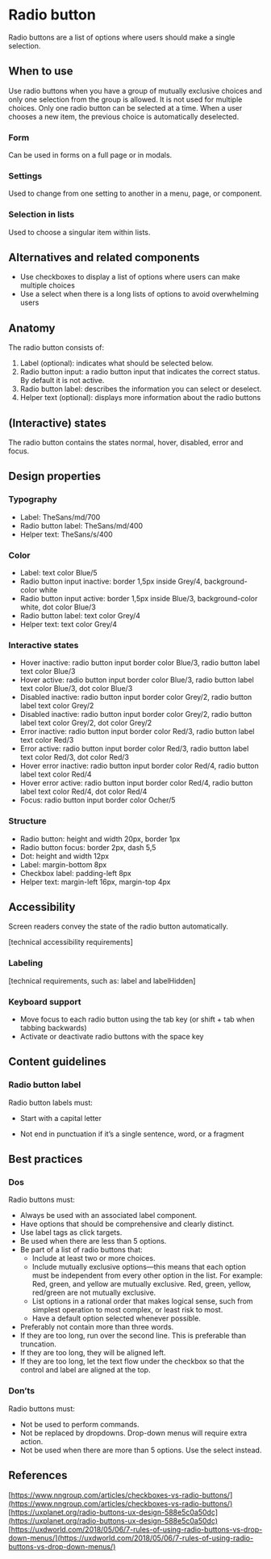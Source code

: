 # Radio button

Radio buttons are a list of options where users should make a single selection.

## When to use

Use radio buttons when you have a group of mutually exclusive choices and only one selection from the group is allowed. It is not used for multiple choices. Only one radio button can be selected at a time. When a user chooses a new item, the previous choice is automatically deselected.

### Form

Can be used in forms on a full page or in modals.

### Settings

Used to change from one setting to another in a menu, page, or component.

### Selection in lists

Used to choose a singular item within lists.

## Alternatives and related components

- Use checkboxes to display a list of options where users can make multiple choices
- Use a select when there is a long lists of options to avoid overwhelming users

## Anatomy

The radio button consists of:

1. Label (optional): indicates what should be selected below.
2. Radio button input: a radio button input that indicates the correct status. By default it is not active.
3. Radio button label: describes the information you can select or deselect.
4. Helper text (optional): displays more information about the radio buttons

## (Interactive) states

The radio button contains the states normal, hover, disabled, error and focus.

## Design properties

### Typography

- Label: TheSans/md/700
- Radio button label: TheSans/md/400
- Helper text: TheSans/s/400

### Color

- Label: text color Blue/5
- Radio button input inactive: border 1,5px inside Grey/4, background-color white
- Radio button input active: border 1,5px inside Blue/3, background-color white, dot color Blue/3
- Radio button label: text color Grey/4
- Helper text: text color Grey/4

### Interactive states

- Hover inactive: radio button input border color Blue/3, radio button label text color Blue/3
- Hover active: radio button input border color Blue/3, radio button label text color Blue/3, dot color Blue/3
- Disabled inactive: radio button input border color Grey/2, radio button label text color Grey/2
- Disabled inactive: radio button input border color Grey/2, radio button label text color Grey/2, dot color Grey/2
- Error inactive: radio button input border color Red/3, radio button label text color Red/3
- Error active: radio button input border color Red/3, radio button label text color Red/3, dot color Red/3
- Hover error inactive: radio button input border color Red/4, radio button label text color Red/4
- Hover error active: radio button input border color Red/4, radio button label text color Red/4, dot color Red/4
- Focus: radio button input border color Ocher/5

### Structure

- Radio button: height and width 20px, border 1px
- Radio button focus: border 2px, dash 5,5
- Dot: height and width 12px
- Label: margin-bottom 8px
- Checkbox label: padding-left 8px
- Helper text: margin-left 16px, margin-top 4px

## Accessibility

Screen readers convey the state of the radio button automatically.

[technical accessibility requirements]

### Labeling

[technical requirements, such as: label and labelHidden]

### Keyboard support

- Move focus to each radio button using the tab key (or shift + tab when tabbing backwards)
- Activate or deactivate radio buttons with the space key

## Content guidelines

### Radio button label

Radio button labels must:

- Start with a capital letter

- Not end in punctuation if it’s a single sentence, word, or a fragment

## Best practices

### Dos

Radio buttons must:

- Always be used with an associated label component.
- Have options that should be comprehensive and clearly distinct.
- Use label tags as click targets.
- Be used when there are less than 5 options.
- Be part of a list of radio buttons that:
  - Include at least two or more choices.
  - Include mutually exclusive options—this means that each option must be independent from every other option in the list. For example: Red, green, and yellow are mutually exclusive. Red, green, yellow, red/green are not mutually exclusive.
  - List options in a rational order that makes logical sense, such from simplest operation to most complex, or least risk to most.
  - Have a default option selected whenever possible.
- Preferably not contain more than three words.
- If they are too long, run over the second line. This is preferable than truncation.
- If they are too long, they will be aligned left.
- If they are too long, let the text flow under the checkbox so that the control and label are aligned at the top.

### Don’ts

Radio buttons must:

- Not be used to perform commands.
- Not be replaced by dropdowns. Drop-down menus will require extra action.
- Not be used when there are more than 5 options. Use the select instead.

## References

[https://www.nngroup.com/articles/checkboxes-vs-radio-buttons/](https://www.nngroup.com/articles/checkboxes-vs-radio-buttons/)
[https://uxplanet.org/radio-buttons-ux-design-588e5c0a50dc](https://uxplanet.org/radio-buttons-ux-design-588e5c0a50dc)
[https://uxdworld.com/2018/05/06/7-rules-of-using-radio-buttons-vs-drop-down-menus/](https://uxdworld.com/2018/05/06/7-rules-of-using-radio-buttons-vs-drop-down-menus/)
